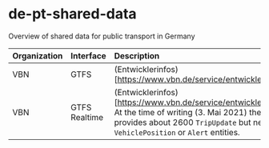 # de-pt-shared-data
Overview of shared data for public transport in Germany

|Organization |Interface |Description
|:--- |:--- |:---
|VBN |GTFS | (Entwicklerinfos)[https://www.vbn.de/service/entwicklerinfos/]:
|VBN |GTFS Realtime | (Entwicklerinfos)[https://www.vbn.de/service/entwicklerinfos/]: At the time of writing (3. Mai 2021) the VBN provides about 2600 `TripUpdate` but neither `VehiclePosition` or `Alert` entities.
